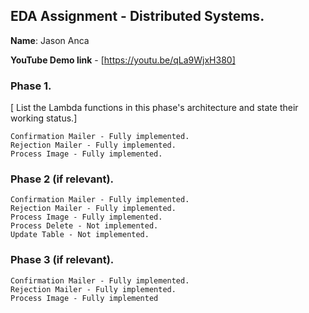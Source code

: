 ## EDA Assignment - Distributed Systems.

__Name__: Jason Anca

__YouTube Demo link__ - [https://youtu.be/qLa9WjxH380]

### Phase 1.

[ List the Lambda functions in this phase's architecture and state their working status.]

    Confirmation Mailer - Fully implemented.
    Rejection Mailer - Fully implemented.
    Process Image - Fully implemented.

### Phase 2 (if relevant).

    Confirmation Mailer - Fully implemented.
    Rejection Mailer - Fully implemented.
    Process Image - Fully implemented.
    Process Delete - Not implemented.
    Update Table - Not implemented.

### Phase 3 (if relevant).

    Confirmation Mailer - Fully implemented.
    Rejection Mailer - Fully implemented.
    Process Image - Fully implemented
